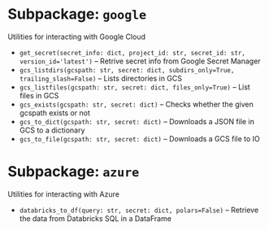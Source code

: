 # Subpackage: `google`
Utilities for interacting with Google Cloud

- `get_secret(secret_info: dict, project_id: str, secret_id: str, version_id='latest')` – Retrive secret info from Google Secret Manager
- `gcs_listdirs(gcspath: str, secret: dict, subdirs_only=True, trailing_slash=False)` – Lists directories in GCS
- `gcs_listfiles(gcspath: str, secret: dict, files_only=True)` – List files in GCS
- `gcs_exists(gcspath: str, secret: dict)` – Checks whether the given gcspath exists or not
- `gcs_to_dict(gcspath: str, secret: dict)` – Downloads a JSON file in GCS to a dictionary
- `gcs_to_file(gcspath: str, secret: dict)` – Downloads a GCS file to IO

# Subpackage: `azure`
Utilities for interacting with Azure

- `databricks_to_df(query: str, secret: dict, polars=False)` – Retrieve the data from Databricks SQL in a DataFrame